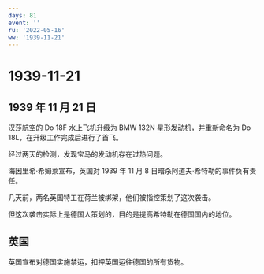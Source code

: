 ```yaml
---
days: 81
event: ''
ru: '2022-05-16'
ww: '1939-11-21'
---
```


# 1939-11-21

## 1939 年 11 月 21 日

汉莎航空的 Do 18F 水上飞机升级为 BMW 132N 星形发动机，并重新命名为 Do
18L，在升级工作完成后进行了首飞。

经过两天的检测，发现宝马的发动机存在过热问题。

海因里希·希姆莱宣布，英国对 1939 年 11 月 8
日暗杀阿道夫·希特勒的事件负有责任。

几天前，两名英国特工在荷兰被绑架，他们被指控策划了这次袭击。

但这次袭击实际上是德国人策划的，目的是提高希特勒在德国国内的地位。

## 英国

英国宣布对德国实施禁运，扣押英国运往德国的所有货物。